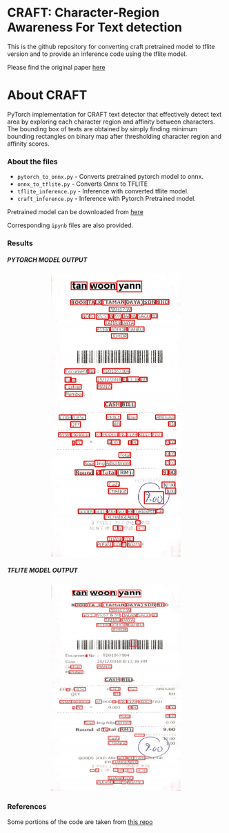 # CRAFT: Character-Region Awareness For Text detection

This is the github repository for converting craft pretrained model to tflite version and to provide an inference code using the tflite model.

Please find the original paper [here](https://arxiv.org/abs/1904.01941)

# About CRAFT

PyTorch implementation for CRAFT text detector that effectively detect text area by exploring each character region and affinity between characters. The bounding box of texts are obtained by simply finding minimum bounding rectangles on binary map after thresholding character region and affinity scores.


### About the files

 - `pytorch_to_onnx.py` - Converts pretrained pytorch model to onnx.
 - `onnx_to_tflite.py` - Converts Onnx to TFLITE
 - `tflite_inference.py` - Inference with converted tflite model.
 - `craft_inference.py` - Inference with Pytorch Pretrained model.
 
 Pretrained model can be downloaded from [here](https://drive.google.com/uc?export=download&id=1Jk4eGD7crsqCCg9C9VjCLkMN3ze8kutZ)
 
 Corresponding `ipynb` files are also provided.
 
 ### Results
 
 ##### PYTORCH MODEL OUTPUT                                                  
 
 <div align=center><img src="./result/res_000.jpg" width="300"/></div>
 
 ##### TFLITE MODEL OUTPUT
 
 <div align=center><img src="./result/tflite_inference.jpg" width="300"/></div>  
 
### References

Some portions of the code are taken from [this repo](https://github.com/clovaai/CRAFT-pytorch)
 
 
